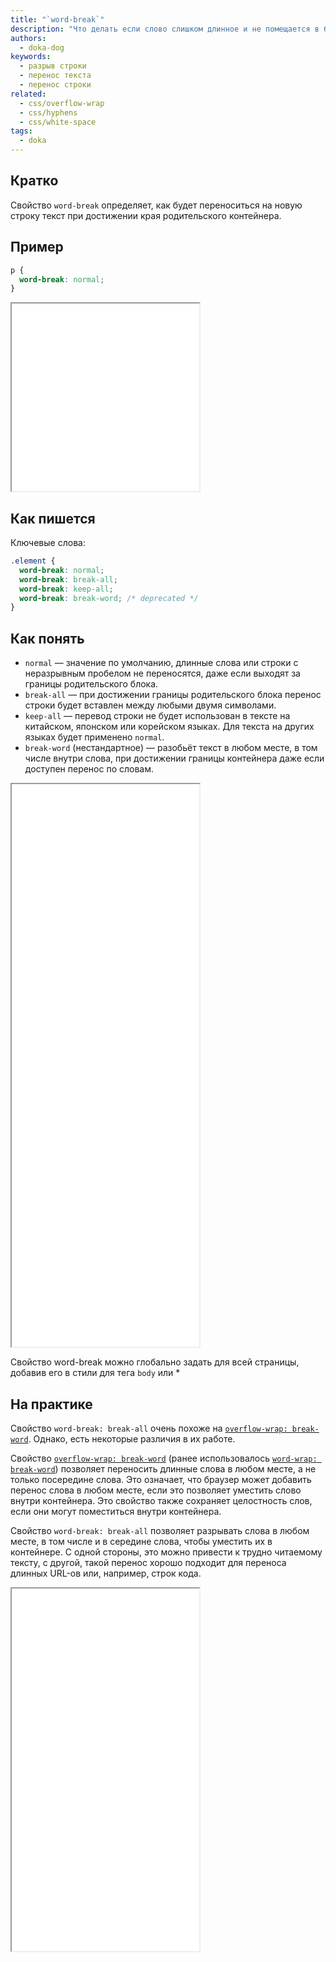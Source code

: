 ```yaml
---
title: "`word-break`"
description: "Что делать если слово слишком длинное и не помещается в блок целиком?"
authors:
  - doka-dog
keywords:
  - разрыв строки
  - перенос текста
  - перенос строки
related:
  - css/overflow-wrap
  - css/hyphens
  - css/white-space
tags:
  - doka
---
```


## Кратко

Свойство `word-break` определяет, как будет переноситься на новую строку текст при достижении края родительского контейнера.

## Пример

```css
p {
  word-break: normal;
}
```

<iframe title="Очень длинный термин" src="demos/default/" height="300"></iframe>

## Как пишется

Ключевые слова:

```css
.element {
  word-break: normal;
  word-break: break-all;
  word-break: keep-all;
  word-break: break-word; /* deprecated */
}
```

## Как понять

- `normal` — значение по умолчанию, длинные слова или строки с неразрывным пробелом не переносятся, даже если выходят за границы родительского блока.
- `break-all` — при достижении границы родительского блока перенос строки будет вставлен между любыми двумя символами.
- `keep-all` — перевод строки не будет использован в тексте на китайском, японском или корейском языках. Для текста на других языках будет применено `normal`.
- `break-word` (нестандартное) — разобьёт текст в любом месте, в том числе внутри слова, при достижении границы контейнера даже если доступен перенос по словам.

<iframe title="Разные значения" src="demos/every/" height="900"></iframe>

Свойство word-break можно глобально задать для всей страницы, добавив его в стили для тега `body` или *

## На практике

Свойство `word-break: break-all` очень похоже на [`overflow-wrap: break-word`](/css/overflow-wrap/). Однако, есть некоторые различия в их работе.

Свойство [`overflow-wrap: break-word`](/css/overflow-wrap/) (ранее использовалось [`word-wrap: break-word`](/css/word-wrap/)) позволяет переносить длинные слова в любом месте, а не только посередине слова. Это означает, что браузер может добавить перенос слова в любом месте, если это позволяет уместить слово внутри контейнера. Это свойство также сохраняет целостность слов, если они могут поместиться внутри контейнера.

Свойство `word-break: break-all` позволяет разрывать слова в любом месте, в том числе и в середине слова, чтобы уместить их в контейнере. С одной стороны, это можно привести к трудно читаемому тексту, с другой, такой перенос хорошо подходит для переноса длинных URL-ов или, например, строк кода.

<iframe title="Сравнение word-break и overflow-wrap" src="demos/overflow-wrap/" height="580"></iframe>
